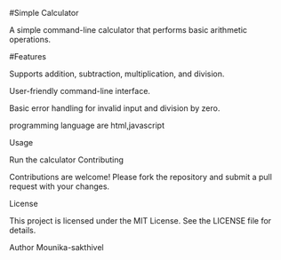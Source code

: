 #Simple Calculator

A simple command-line calculator that performs basic arithmetic operations.

#Features

Supports addition, subtraction, multiplication, and division.

User-friendly command-line interface.

Basic error handling for invalid input and division by zero.


 programming language are html,javascript



Usage

Run the calculator 
Contributing

Contributions are welcome! Please fork the repository and submit a pull request with your changes.

License

This project is licensed under the MIT License. See the LICENSE file for details.

Author
Mounika-sakthivel
